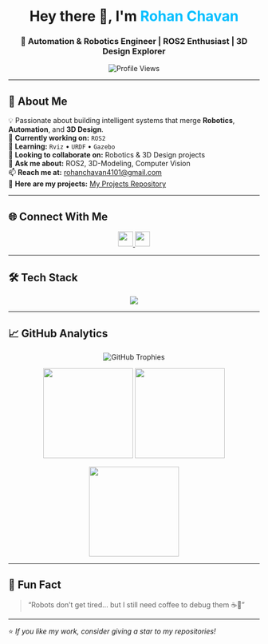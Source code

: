 <!-- Profile Header -->
<h1 align="center">Hey there 👋, I'm <span style="color:#00bfff">Rohan Chavan</span></h1>
<h3 align="center">🤖 Automation & Robotics Engineer | ROS2 Enthusiast | 3D Design Explorer</h3>

<p align="center">
  <img src="https://komarev.com/ghpvc/?username=c-rohan&label=Profile%20Views&color=brightgreen&style=for-the-badge" alt="Profile Views" />
</p>

---

## 🚀 About Me  
💡 Passionate about building intelligent systems that merge **Robotics**, **Automation**, and **3D Design**.  
🔭 **Currently working on:** `ROS2`  
🌱 **Learning:** `Rviz` • `URDF` • `Gazebo`  
🤝 **Looking to collaborate on:** Robotics & 3D Design projects  
💬 **Ask me about:** ROS2, 3D-Modeling, Computer Vision  
📫 **Reach me at:** rohanchavan4101@gmail.com  
📂 **Here are my projects:** [My Projects Repository](https://github.com/your-repo-link)  

---

## 🌐 Connect With Me  
<p align="center">
  <a href="https://linkedin.com/in/rohan1406" target="_blank">
    <img src="https://img.shields.io/badge/LinkedIn-%230077B5.svg?style=flat&logo=linkedin&logoColor=white" height="30"/>
  </a>
  <a href="mailto:rohanchavan4101@gmail.com">
    <img src="https://img.shields.io/badge/Gmail-D14836.svg?style=flat&logo=gmail&logoColor=white" height="30"/>
  </a>
</p>

---

## 🛠 Tech Stack  
<p align="center">
  <img src="https://skillicons.dev/icons?i=python,cpp,arduino,opencv,tensorflow,pandas,sklearn,matlab,mysql,java,html,c,cs&perline=7" />
</p>

---

## 📈 GitHub Analytics  
<p align="center">
  <img src="https://github-profile-trophy.vercel.app/?username=c-rohan&theme=radical&no-frame=true&margin-w=5&row=1" alt="GitHub Trophies" />
</p>

<p align="center">
  <img src="https://github-readme-stats.vercel.app/api?username=c-rohan&show_icons=true&theme=tokyonight" height="180" />
  <img src="https://github-readme-streak-stats.herokuapp.com/?user=c-rohan&theme=tokyonight" height="180" />
</p>

<p align="center">
  <img src="https://github-readme-stats.vercel.app/api/top-langs/?username=c-rohan&layout=compact&theme=tokyonight" height="180" />
</p>

---

## 🎯 Fun Fact  
> “Robots don’t get tired... but I still need coffee to debug them ☕🤖”  

---

⭐ *If you like my work, consider giving a star to my repositories!*
